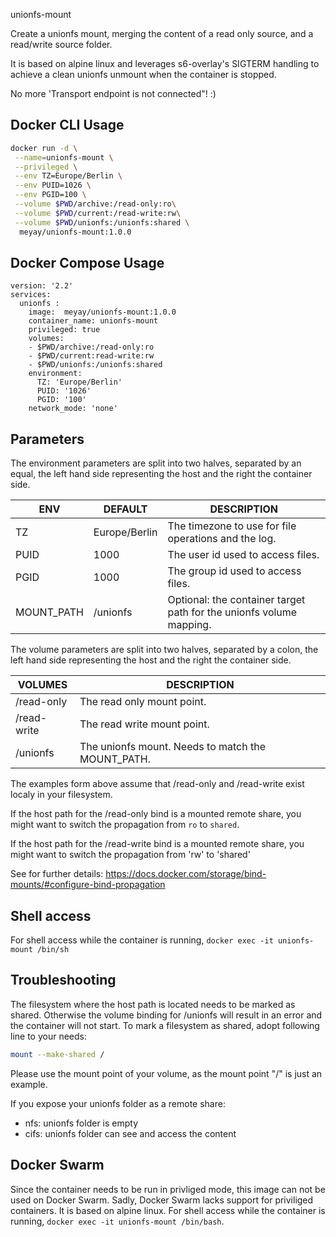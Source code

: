 unionfs-mount

Create a unionfs mount, merging the content of a read only source, and a read/write source folder.

It is based on alpine linux and leverages s6-overlay's SIGTERM handling to achieve a clean unionfs unmount when the container is stopped.

No more 'Transport endpoint is not connected"! :)

## Docker CLI Usage 
```sh
docker run -d \
 --name=unionfs-mount \
 --privileged \
 --env TZ=Europe/Berlin \
 --env PUID=1026 \
 --env PGID=100 \
 --volume $PWD/archive:/read-only:ro\
 --volume $PWD/current:/read-write:rw\
 --volume $PWD/unionfs:/unionfs:shared \
  meyay/unionfs-mount:1.0.0
```

## Docker Compose Usage 
```
version: '2.2'
services:
  unionfs :
    image:  meyay/unionfs-mount:1.0.0
    container_name: unionfs-mount
    privileged: true
    volumes:
    - $PWD/archive:/read-only:ro
    - $PWD/current:read-write:rw
    - $PWD/unionfs:/unionfs:shared
    environment:
      TZ: 'Europe/Berlin'
      PUID: '1026'
      PGID: '100'
    network_mode: 'none'
```

## Parameters
The environment parameters are split into two halves, separated by an equal, the left hand side representing the host and the right the container side.

| ENV| DEFAULT | DESCRIPTION |
| ------ | ------ | ------ |
| TZ | Europe/Berlin | The timezone to use for file operations and the log. |
| PUID | 1000 | The user id used to access files. |
| PGID | 1000 | The group id used to access files. |
| MOUNT_PATH  | /unionfs |  Optional: the container target path for the unionfs volume mapping. |

The volume parameters are split into two halves, separated by a colon, the left hand side representing the host and the right the container side.

| VOLUMES |  DESCRIPTION |
| ------ | ------ |
| /read-only  |  The read only mount point. |
| /read-write |  The read write mount point.|
| /unionfs  |  The unionfs mount. Needs to match the MOUNT_PATH. |

The examples form above assume that /read-only and /read-write exist localy in your filesystem.

If the host path for the /read-only bind is a mounted remote share, you might want to switch the propagation from `ro` to `shared`.

If the host path for the /read-write bind is a mounted remote share, you might want to switch the propagation from 'rw' to 'shared'

See for further details: https://docs.docker.com/storage/bind-mounts/#configure-bind-propagation

## Shell access
For shell access while the container is running, `docker exec -it unionfs-mount /bin/sh`

## Troubleshooting
The filesystem where the host path is located needs to be marked as shared. Otherwise the volume binding for /unionfs will result in an error and the container will not start. To mark a filesystem as shared, adopt following line to your needs:
```sh
mount --make-shared /
```
Please use the mount point of your volume, as the mount point "/" is just an example.

If you expose your unionfs folder as a remote share: 
- nfs: unionfs folder is empty
- cifs: unionfs folder can see and access the content

## Docker Swarm
Since the container needs to be run in privliged mode, this image can not be used on Docker Swarm. Sadly, Docker Swarm lacks support for priviliged containers. 
It is based on alpine linux. For shell access while the container is running, `docker exec -it unionfs-mount /bin/bash`.
